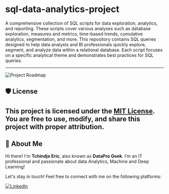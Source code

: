 # sql-data-analytics-project
A comprehensive collection of SQL scripts for data exploration, analytics, and reporting. These scripts cover various analyses such as database exploration, measures and metrics, time-based trends, cumulative analytics, segmentation, and more.
This repository contains SQL queries designed to help data analysts and BI professionals quickly explore, segment, and analyze data within a relational database. Each script focuses on a specific analytical theme and demonstrates best practices for SQL queries.

---
![Project Roadmap](docs/project_roadmap.png)


## 🛡️ License

This project is licensed under the [MIT License](LICENSE). You are free to use, modify, and share this project with proper attribution.
---
## 🌟 About Me

Hi there! I'm **Tchindje Eric**, also known as **DataPro Geek**. I’m an IT professional and passionate about data Analytics, Machine and Deep Learning!

Let's stay in touch! Feel free to connect with me on the following platforms:

[![LinkedIn](https://img.shields.io/badge/LinkedIn-0077B5?style=for-the-badge&logo=linkedin&logoColor=white)](https://linkedin.com/in/eric-tchindje)
